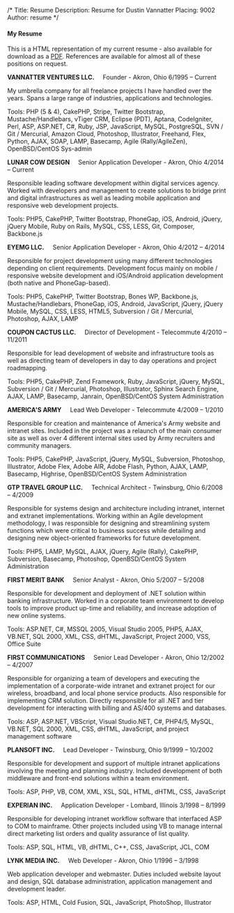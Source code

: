 /*
Title: Resume
Description: Resume for Dustin Vannatter
Placing: 9002
Author: resume
*/

#### <a name="resume" id="resume" class="anchor">My Resume</a>

This is a HTML representation of my current resume - also available for download as a <a href="/dustinvannatter_resume.pdf">PDF</a>. References are available for almost all of these positions on request.


<div class="resume_company"><b>VANNATTER VENTURES LLC.</b> &nbsp;&nbsp;&nbsp; Founder - Akron, Ohio <span class="resume_date">6/1995 – Current</span></div>

My umbrella company for all freelance projects I have handled over the years. Spans a large range of industries, applications and technologies.

Tools: PHP (5 & 4), CakePHP, Stripe, Twitter Bootstrap, Mustache/Handlebars, vTiger CRM, Eclipse (PDT), Aptana, CodeIgniter, Perl, ASP, ASP.NET, C#, Ruby, JSP, JavaScript, MySQL, PostgreSQL, SVN / Git / Mercurial, Amazon Cloud, Photoshop, Illustrator, Freehand, Flex, Python, AJAX, SOAP, LAMP, Basecamp, Agile (Rally/AgileZen), OpenBSD/CentOS Sys-admin


<div class="resume_company"><b>LUNAR COW DESIGN</b> &nbsp;&nbsp;&nbsp; Senior Application Developer - Akron, Ohio <span class="resume_date">4/2014 – Current</span></div>

Responsible leading software development within digital services agency. Worked with developers and management to create solutions to bridge print and digital infrastructures as well as leading mobile application and responsive web development projects.

Tools: PHP5, CakePHP, Twitter Bootstrap, PhoneGap, iOS, Android, jQuery, jQuery Mobile, Ruby on Rails, MySQL, CSS, LESS, Git, Composer, Backbone.js


<div class="resume_company"><b>EYEMG LLC.</b> &nbsp;&nbsp;&nbsp; Senior Application Developer - Akron, Ohio <span class="resume_date">4/2012 – 4/2014</span></div>

Responsible for project development using many different technologies depending on client requirements. Development focus mainly on mobile / responsive website development and iOS/Android application development (both native and PhoneGap-based).

Tools: PHP5, CakePHP, Twitter Bootstrap, Bones WP, Backbone.js, Mustache/Handlebars, PhoneGap, iOS, Android, JavaScript, jQuery, jQuery Mobile, MySQL, CSS, LESS, HTML5, Subversion / Git / Mercurial, Photoshop, AJAX, LAMP


<div class="resume_company"><b>COUPON CACTUS LLC.</b> &nbsp;&nbsp;&nbsp; Director of Development - Telecommute <span class="resume_date">4/2010 – 11/2011</span></div>

Responsible for lead development of website and infrastructure tools as well as directing team of developers in day to day operations and project roadmapping. 

Tools: PHP5, CakePHP, Zend Framework, Ruby, JavaScript, jQuery, MySQL, Subversion / Git / Mercurial, Photoshop, Illustrator, Sphinx Search Engine, AJAX, LAMP, Basecamp, Janrain, OpenBSD/CentOS System Administration


<div class="resume_company"><b>AMERICA'S ARMY</b> &nbsp;&nbsp;&nbsp; Lead Web Developer - Telecommute <span class="resume_date">4/2009 – 1/2010</span></div>

Responsible for creation and maintenance of America's Army website and intranet sites. Included in the project was a relaunch of the main consumer site as well as over 4 different internal sites used by Army recruiters and community managers.

Tools: PHP5, CakePHP, JavaScript, jQuery, MySQL, Subversion, Photoshop, Illustrator, Adobe Flex, Adobe AIR, Adobe Flash, Python, AJAX, LAMP, Basecamp, Highrise,  OpenBSD/CentOS System Administration


<div class="resume_company"><b>GTP TRAVEL GROUP LLC.</b> &nbsp;&nbsp;&nbsp; Technical Architect - Twinsburg, Ohio <span class="resume_date">6/2008 – 4/2009</span></div>

Responsible for systems design and architecture including intranet, internet and extranet implementations. Working within an Agile development methodology, I was responsible for designing and streamlining system functions which were critical to business success while detailing and designing new object-oriented frameworks for future development.

Tools: PHP5, LAMP, MySQL, AJAX, jQuery, Agile (Rally), CakePHP, Subversion, Basecamp, Photoshop, OpenBSD/CentOS System Administration


<div class="resume_company"><b>FIRST MERIT BANK</b> &nbsp;&nbsp;&nbsp; Senior Analyst - Akron, Ohio <span class="resume_date">5/2007 – 5/2008</span></div>

Responsible for development and deployment of .NET solution within banking infrastructure. Worked in a corporate team environment to develop tools to improve product up-time and reliability, and increase adoption of new online systems.

Tools: ASP.NET, C#, MSSQL 2005, Visual Studio 2005, PHP5, AJAX, VB.NET, SQL 2000, XML, CSS, dHTML, JavaScript, Project 2000, VSS, Office Suite


<div class="resume_company"><b>FIRST COMMUNICATIONS</b> &nbsp;&nbsp;&nbsp; Senior Lead Developer - Akron, Ohio <span class="resume_date">12/2002 – 4/2007</span></div>

Responsible for organizing a team of developers and executing the implementation of a corporate-wide intranet and extranet project for our wireless, broadband, and local phone service products. Also responsible for implementing CRM solution. Directly responsible for all .NET and tier development for interacting with billing and AS/400 systems and databases.

Tools: ASP, ASP.NET, VBScript, Visual Studio.NET, C#, PHP4/5, MySQL, VB.NET, SQL 2000, XML, CSS, dHTML, JavaScript, and project management software


<div class="resume_company"><b>PLANSOFT INC.</b> &nbsp;&nbsp;&nbsp; Lead Developer - Twinsburg, Ohio <span class="resume_date">9/1999 – 10/2002</span></div>

Responsible for development and support of multiple intranet applications involving the meeting and planning industry. Included development of both middleware and front-end solutions within a team environment.

Tools: ASP, PHP, VB, COM, XML, XSL, SQL, HTML, dHTML, CSS, JavaScript


<div class="resume_company"><b>EXPERIAN INC.</b> &nbsp;&nbsp;&nbsp; Application Developer - Lombard, Illinois <span class="resume_date">3/1998 – 8/1999</span></div>

Responsible for developing intranet workflow software that interfaced ASP to COM to mainframe. Other projects included using VB to manage internal direct marketing list orders and quality assurance of list quality.

Tools: ASP, SQL, HTML, VB, dHTML, C++, CSS, JavaScript, JCL, COM


<div class="resume_company"><b>LYNK MEDIA INC.</b> &nbsp;&nbsp;&nbsp; Web Developer - Akron, Ohio <span class="resume_date">1/1996 – 3/1998</span></div>

Web application developer and webmaster. Duties included website layout and design, SQL database administration, application management and development leader. 

Tools: ASP, HTML, Cold Fusion, SQL, JavaScript, PhotoShop, Illustrator
